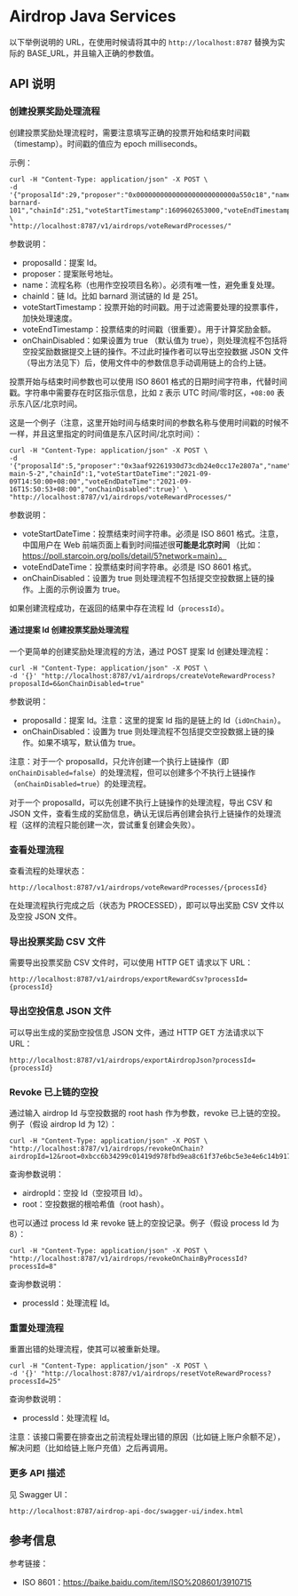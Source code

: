 # Airdrop Java Services

以下举例说明的 URL，在使用时候请将其中的 `http://localhost:8787` 替换为实际的 BASE_URL，并且输入正确的参数值。

## API 说明

### 创建投票奖励处理流程

创建投票奖励处理流程时，需要注意填写正确的投票开始和结束时间戳（timestamp）。时间戳的值应为 epoch milliseconds。

示例：

```shell
curl -H "Content-Type: application/json" -X POST \
-d '{"proposalId":29,"proposer":"0x0000000000000000000000000a550c18","name":"TEST-barnard-101","chainId":251,"voteStartTimestamp":1609602653000,"voteEndTimestamp":1631807453000,"onChainDisabled":true}' \
"http://localhost:8787/v1/airdrops/voteRewardProcesses/"
```

参数说明：

* proposalId：提案 Id。
* proposer：提案账号地址。
* name：流程名称（也用作空投项目名称）。必须有唯一性，避免重复处理。
* chainId：链 Id。比如 barnard 测试链的 Id 是 251。
* voteStartTimestamp：投票开始的时间戳。用于过滤需要处理的投票事件，加快处理速度。
* voteEndTimestamp：投票结束的时间戳（很重要）。用于计算奖励金额。
* onChainDisabled：如果设置为 true （默认值为 true），则处理流程不包括将空投奖励数据提交上链的操作。不过此时操作者可以导出空投数据 JSON 文件（导出方法见下）后，使用文件中的参数信息手动调用链上的合约上链。

投票开始与结束时间参数也可以使用 ISO 8601 格式的日期时间字符串，代替时间戳。字符串中需要存在时区指示信息，比如 `Z` 表示 UTC 时间/零时区，`+08:00` 表示东八区/北京时间。

这是一个例子（注意，这里开始时间与结束时间的参数名称与使用时间戳的时候不一样，并且这里指定的时间值是东八区时间/北京时间）：

```shell
curl -H "Content-Type: application/json" -X POST \
-d '{"proposalId":5,"proposer":"0x3aaf92261930d73cdb24e0cc17e2807a","name":"TEST-main-5-2","chainId":1,"voteStartDateTime":"2021-09-09T14:50:00+08:00","voteEndDateTime":"2021-09-16T15:50:53+08:00","onChainDisabled":true}' \
"http://localhost:8787/v1/airdrops/voteRewardProcesses/"
```

参数说明：

* voteStartDateTime：投票结束时间字符串。必须是 ISO 8601 格式。注意，中国用户在 Web 前端页面上看到时间描述很**可能是北京时间**
  （比如：https://poll.starcoin.org/polls/detail/5?network=main）。
* voteEndDateTime：投票结束时间字符串。必须是 ISO 8601 格式。
* onChainDisabled：设置为 true 则处理流程不包括提交空投数据上链的操作。上面的示例设置为 true。

如果创建流程成功，在返回的结果中存在流程 Id（`processId`）。

#### 通过提案 Id 创建投票奖励处理流程

一个更简单的创建奖励处理流程的方法，通过 POST 提案 Id 创建处理流程：

```shell
curl -H "Content-Type: application/json" -X POST \
-d '{}' "http://localhost:8787/v1/airdrops/createVoteRewardProcess?proposalId=6&onChainDisabled=true"
```

参数说明：

* proposalId：提案 Id。注意：这里的提案 Id 指的是链上的 Id（`idOnChain`）。
* onChainDisabled：设置为 true 则处理流程不包括提交空投数据上链的操作。如果不填写，默认值为 true。

注意：对于一个 proposalId，只允许创建一个执行上链操作（即 `onChainDisabled=false`）的处理流程，但可以创建多个不执行上链操作（`onChainDisabled=true`）的处理流程。

对于一个 proposalId，可以先创建不执行上链操作的处理流程，导出 CSV 和 JSON 文件，查看生成的奖励信息，确认无误后再创建会执行上链操作的处理流程（这样的流程只能创建一次，尝试重复创建会失败）。

### 查看处理流程

查看流程的处理状态：

```url
http://localhost:8787/v1/airdrops/voteRewardProcesses/{processId}
```

在处理流程执行完成之后（状态为 PROCESSED），即可以导出奖励 CSV 文件以及空投 JSON 文件。

### 导出投票奖励 CSV 文件

需要导出投票奖励 CSV 文件时，可以使用 HTTP GET 请求以下 URL：

```url
http://localhost:8787/v1/airdrops/exportRewardCsv?processId={processId}
```

### 导出空投信息 JSON 文件

可以导出生成的奖励空投信息 JSON 文件，通过 HTTP GET 方法请求以下 URL：

```url
http://localhost:8787/v1/airdrops/exportAirdropJson?processId={processId}
```

### Revoke 已上链的空投

通过输入 airdrop Id 与空投数据的 root hash 作为参数，revoke 已上链的空投。 例子（假设 airdrop Id 为 12）：

```shell
curl -H "Content-Type: application/json" -X POST \
"http://localhost:8787/v1/airdrops/revokeOnChain?airdropId=12&root=0xbcc6b34299c01419d978fbd9ea8c61f37e6bc5e3e4e6c14b917946733bcc87b2"
```

查询参数说明：

* airdropId：空投 Id（空投项目 Id）。
* root：空投数据的根哈希值（root hash）。

也可以通过 process Id 来 revoke 链上的空投记录。例子（假设 process Id 为 8）：

```shell
curl -H "Content-Type: application/json" -X POST \
"http://localhost:8787/v1/airdrops/revokeOnChainByProcessId?processId=8"
```

查询参数说明：

* processId：处理流程 Id。

### 重置处理流程

重置出错的处理流程，使其可以被重新处理。

```shell
curl -H "Content-Type: application/json" -X POST \
-d '{}' "http://localhost:8787/v1/airdrops/resetVoteRewardProcess?processId=25"
```

查询参数说明：

* processId：处理流程 Id。

注意：该接口需要在排查出之前流程处理出错的原因（比如链上账户余额不足），解决问题（比如给链上账户充值）之后再调用。

### 更多 API 描述

见 Swagger UI：

```
http://localhost:8787/airdrop-api-doc/swagger-ui/index.html
```

## 参考信息

参考链接：

* ISO 8601：https://baike.baidu.com/item/ISO%208601/3910715

